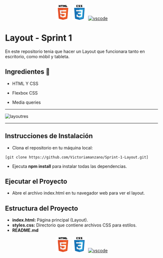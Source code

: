 
 <p align="center"><a href="#" target="_blank" rel="noreferrer"><img src="https://raw.githubusercontent.com/devicons/devicon/master/icons/html5/html5-original-wordmark.svg" alt="html5" width="50" height="50"/></a>
<a href="#" target="_blank" rel="noreferrer"><img src="https://raw.githubusercontent.com/devicons/devicon/master/icons/css3/css3-original-wordmark.svg" alt="css3" width="50" height="50"/></a>
<a href="#" target="_blank" rel="noreferrer"><img src="https://www.vectorlogo.zone/logos/visualstudio_code/visualstudio_code-icon.svg" alt="vscode" width="40" height="40"/></a>
   
# Layout - Sprint 1      
En este repositorio tenia que hacer un Layout que funcionara tanto en escritorio, como mòbil y tableta.

## Ingredientes 🧂
- HTML Y CSS

- Flexbox CSS

- Media queries 



<hr>

![layoutres](https://github.com/Victoriamanzano/Sprint-1-Layout/assets/141257786/9dc5b206-c646-4944-9937-03234c45de09)

<hr>


## Instrucciones de Instalación

- Clona el repositorio en tu máquina local:
```
[git clone https://github.com/Victoriamanzano/Sprint-1-Layout.git] 
````
- Ejecuta **npm install** para instalar todas las dependencias.
  
## Ejecutar el Proyecto
- Abre el archivo index.html en tu navegador web para ver el layout.
  
## Estructura del Proyecto
- **index.html:** Página principal (Layout).
- **styles.css:** Directorio que contiene archivos CSS para estilos.
- **README.md**

<p align="center"><a href="#" target="_blank" rel="noreferrer"><img src="https://raw.githubusercontent.com/devicons/devicon/master/icons/html5/html5-original-wordmark.svg" alt="html5" width="50" height="50"/></a>
<a href="#" target="_blank" rel="noreferrer"><img src="https://raw.githubusercontent.com/devicons/devicon/master/icons/css3/css3-original-wordmark.svg" alt="css3" width="50" height="50"/></a>
<a href="#" target="_blank" rel="noreferrer"><img src="https://www.vectorlogo.zone/logos/visualstudio_code/visualstudio_code-icon.svg" alt="vscode" width="40" height="40"/></a>

